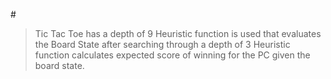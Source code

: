 #<Muhammad Umer> <Nectolink>
>Tic Tac Toe has a depth of 9
>Heuristic function is used that evaluates the Board State after searching through a depth of 3
>Heuristic function calculates expected score of winning for the PC given the board state.
